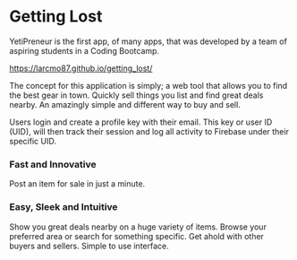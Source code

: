 <h1>Getting Lost</h1>
YetiPreneur is the first app, of many apps, that was developed by a team of aspiring students in a Coding Bootcamp. 

https://larcmo87.github.io/getting_lost/

The concept for this application is simply; a web tool that allows you to find the best gear in town. Quickly sell things you list and find great deals nearby. An amazingly simple and different way to buy and sell. 

Users login and create a profile key with their email. This key or user ID (UID), will then track their session and log all activity to Firebase under their specific UID.

<h3>Fast and Innovative</h3>
Post an item for sale in just a minute.

<h3>Easy, Sleek and Intuitive</h3>

Show you great deals nearby on a huge variety of items. Browse your preferred area or search for something specific. Get ahold with other buyers and sellers. Simple to use interface. 
